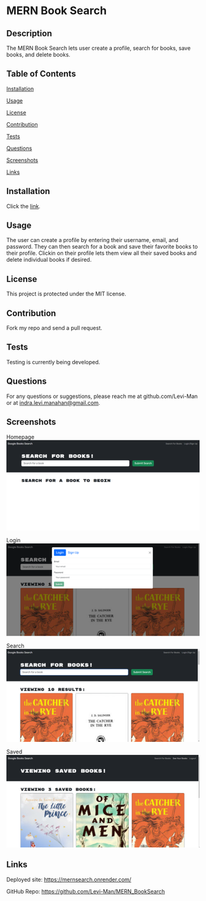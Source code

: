 
# MERN Book Search
## Description
The MERN Book Search lets user create a profile, search for books, save books, and delete books. 

## Table of Contents

[Installation](#installation)

[Usage](#usage)

[License](#license)

[Contribution](#contribution)

[Tests](#tests)

[Questions](#questions)

[Screenshots](#screenshots)

[Links](#links)

## Installation
Click the [link](https://mernsearch.onrender.com/).

## Usage
The user can create a profile by entering their username, email, and password. They can then search for a book and save their favorite books to their profile. Clickin on their profile lets them view all their saved books and delete individual books if desired.  

## License
This project is protected under the MIT license.

## Contribution
Fork my repo and send a pull request.

## Tests
Testing is currently being developed.

## Questions
For any questions or suggestions, please reach me at github.com/Levi-Man or at indra.levi.manahan@gmail.com.

## Screenshots
Homepage
<img src="./assets/homepage.png" alt="Homepage">

Login
<img src="./assets/login.png" alt="Login">

Search
<img src="./assets/search.png" alt="Search">

Saved
<img src="./assets/saved.png" alt="Saved">

## Links

Deployed site: https://mernsearch.onrender.com/

GitHub Repo: https://github.com/Levi-Man/MERN_BookSearch